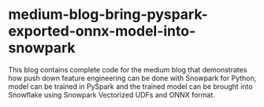# medium-blog-bring-pyspark-exported-onnx-model-into-snowpark

This blog contains complete code for the medium blog that demonstrates how push down feature engineering can be done with Snowpark for Python, model can be trained in PySpark and the trained model can be brought into Snowflake using Snowpark Vectorized UDFs and ONNX format.

